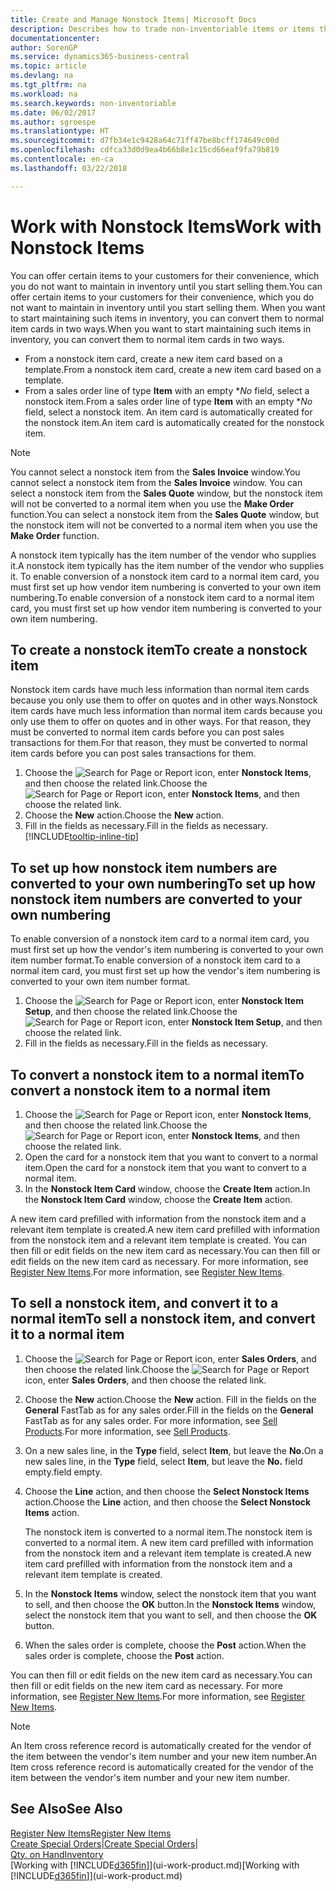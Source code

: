 ```yaml
---
title: Create and Manage Nonstock Items| Microsoft Docs
description: Describes how to trade non-inventoriable items or items that are not maintained in your inventory.
documentationcenter: 
author: SorenGP
ms.service: dynamics365-business-central
ms.topic: article
ms.devlang: na
ms.tgt_pltfrm: na
ms.workload: na
ms.search.keywords: non-inventoriable
ms.date: 06/02/2017
ms.author: sgroespe
ms.translationtype: HT
ms.sourcegitcommit: d7fb34e1c9428a64c71ff47be8bcff174649c00d
ms.openlocfilehash: cdfca33d0d9ea4b66b8e1c15cd66eaf9fa79b819
ms.contentlocale: en-ca
ms.lasthandoff: 03/22/2018

---
```

# <a name="work-with-nonstock-items"></a><span data-ttu-id="1272a-103">Work with Nonstock Items</span><span class="sxs-lookup"><span data-stu-id="1272a-103">Work with Nonstock Items</span></span>
<span data-ttu-id="1272a-104">You can offer certain items to your customers for their convenience, which you do not want to maintain in inventory until you start selling them.</span><span class="sxs-lookup"><span data-stu-id="1272a-104">You can offer certain items to your customers for their convenience, which you do not want to maintain in inventory until you start selling them.</span></span> <span data-ttu-id="1272a-105">When you want to start maintaining such items in inventory, you can convert them to normal item cards in two ways.</span><span class="sxs-lookup"><span data-stu-id="1272a-105">When you want to start maintaining such items in inventory, you can convert them to normal item cards in two ways.</span></span>

* <span data-ttu-id="1272a-106">From a nonstock item card, create a new item card based on a template.</span><span class="sxs-lookup"><span data-stu-id="1272a-106">From a nonstock item card, create a new item card based on a template.</span></span>
* <span data-ttu-id="1272a-107">From a sales order line of type **Item** with an empty \**No* field, select a nonstock item.</span><span class="sxs-lookup"><span data-stu-id="1272a-107">From a sales order line of type **Item** with an empty \**No* field, select a nonstock item.</span></span> <span data-ttu-id="1272a-108">An item card is automatically created for the nonstock item.</span><span class="sxs-lookup"><span data-stu-id="1272a-108">An item card is automatically created for the nonstock item.</span></span>

> [!NOTE]  
>   <span data-ttu-id="1272a-109">You cannot select a nonstock item from the **Sales Invoice** window.</span><span class="sxs-lookup"><span data-stu-id="1272a-109">You cannot select a nonstock item from the **Sales Invoice** window.</span></span> <span data-ttu-id="1272a-110">You can select a nonstock item from the **Sales Quote** window, but the nonstock item will not be converted to a normal item when you use the **Make Order** function.</span><span class="sxs-lookup"><span data-stu-id="1272a-110">You can select a nonstock item from the **Sales Quote** window, but the nonstock item will not be converted to a normal item when you use the **Make Order** function.</span></span>

<span data-ttu-id="1272a-111">A nonstock item typically has the item number of the vendor who supplies it.</span><span class="sxs-lookup"><span data-stu-id="1272a-111">A nonstock item typically has the item number of the vendor who supplies it.</span></span> <span data-ttu-id="1272a-112">To enable conversion of a nonstock item card to a normal item card, you must first set up how vendor item numbering is converted to your own item numbering.</span><span class="sxs-lookup"><span data-stu-id="1272a-112">To enable conversion of a nonstock item card to a normal item card, you must first set up how vendor item numbering is converted to your own item numbering.</span></span>   

## <a name="to-create-a-nonstock-item"></a><span data-ttu-id="1272a-113">To create a nonstock item</span><span class="sxs-lookup"><span data-stu-id="1272a-113">To create a nonstock item</span></span>
<span data-ttu-id="1272a-114">Nonstock item cards have much less information than normal item cards because you only use them to offer on quotes and in other ways.</span><span class="sxs-lookup"><span data-stu-id="1272a-114">Nonstock item cards have much less information than normal item cards because you only use them to offer on quotes and in other ways.</span></span> <span data-ttu-id="1272a-115">For that reason, they must be converted to normal item cards before you can post sales transactions for them.</span><span class="sxs-lookup"><span data-stu-id="1272a-115">For that reason, they must be converted to normal item cards before you can post sales transactions for them.</span></span>

1. <span data-ttu-id="1272a-116">Choose the ![Search for Page or Report](media/ui-search/search_small.png "Search for Page or Report icon") icon, enter **Nonstock Items**, and then choose the related link.</span><span class="sxs-lookup"><span data-stu-id="1272a-116">Choose the ![Search for Page or Report](media/ui-search/search_small.png "Search for Page or Report icon") icon, enter **Nonstock Items**, and then choose the related link.</span></span>
2. <span data-ttu-id="1272a-117">Choose the **New** action.</span><span class="sxs-lookup"><span data-stu-id="1272a-117">Choose the **New** action.</span></span>
3. <span data-ttu-id="1272a-118">Fill in the fields as necessary.</span><span class="sxs-lookup"><span data-stu-id="1272a-118">Fill in the fields as necessary.</span></span> [!INCLUDE[tooltip-inline-tip](includes/tooltip-inline-tip_md.md)]

## <a name="to-set-up-how-nonstock-item-numbers-are-converted-to-your-own-numbering"></a><span data-ttu-id="1272a-119">To set up how nonstock item numbers are converted to your own numbering</span><span class="sxs-lookup"><span data-stu-id="1272a-119">To set up how nonstock item numbers are converted to your own numbering</span></span>
<span data-ttu-id="1272a-120">To enable conversion of a nonstock item card to a normal item card, you must first set up how the vendor's item numbering is converted to your own item number format.</span><span class="sxs-lookup"><span data-stu-id="1272a-120">To enable conversion of a nonstock item card to a normal item card, you must first set up how the vendor's item numbering is converted to your own item number format.</span></span>

1. <span data-ttu-id="1272a-121">Choose the ![Search for Page or Report](media/ui-search/search_small.png "Search for Page or Report icon") icon, enter **Nonstock Item Setup**, and then choose the related link.</span><span class="sxs-lookup"><span data-stu-id="1272a-121">Choose the ![Search for Page or Report](media/ui-search/search_small.png "Search for Page or Report icon") icon, enter **Nonstock Item Setup**, and then choose the related link.</span></span>
2. <span data-ttu-id="1272a-122">Fill in the fields as necessary.</span><span class="sxs-lookup"><span data-stu-id="1272a-122">Fill in the fields as necessary.</span></span>

## <a name="to-convert-a-nonstock-item-to-a-normal-item"></a><span data-ttu-id="1272a-123">To convert a nonstock item to a normal item</span><span class="sxs-lookup"><span data-stu-id="1272a-123">To convert a nonstock item to a normal item</span></span>
1. <span data-ttu-id="1272a-124">Choose the ![Search for Page or Report](media/ui-search/search_small.png "Search for Page or Report icon") icon, enter **Nonstock Items**, and then choose the related link.</span><span class="sxs-lookup"><span data-stu-id="1272a-124">Choose the ![Search for Page or Report](media/ui-search/search_small.png "Search for Page or Report icon") icon, enter **Nonstock Items**, and then choose the related link.</span></span>
2. <span data-ttu-id="1272a-125">Open the card for a nonstock item that you want to convert to a normal item.</span><span class="sxs-lookup"><span data-stu-id="1272a-125">Open the card for a nonstock item that you want to convert to a normal item.</span></span>
3. <span data-ttu-id="1272a-126">In the **Nonstock Item Card** window, choose the **Create Item** action.</span><span class="sxs-lookup"><span data-stu-id="1272a-126">In the **Nonstock Item Card** window, choose the **Create Item** action.</span></span>

<span data-ttu-id="1272a-127">A new item card prefilled with information from the nonstock item and a relevant item template is created.</span><span class="sxs-lookup"><span data-stu-id="1272a-127">A new item card prefilled with information from the nonstock item and a relevant item template is created.</span></span> <span data-ttu-id="1272a-128">You can then fill or edit fields on the new item card as necessary.</span><span class="sxs-lookup"><span data-stu-id="1272a-128">You can then fill or edit fields on the new item card as necessary.</span></span> <span data-ttu-id="1272a-129">For more information, see [Register New Items](inventory-how-register-new-items.md).</span><span class="sxs-lookup"><span data-stu-id="1272a-129">For more information, see [Register New Items](inventory-how-register-new-items.md).</span></span>

## <a name="to-sell-a-nonstock-item-and-convert-it-to-a-normal-item"></a><span data-ttu-id="1272a-130">To sell a nonstock item, and convert it to a normal item</span><span class="sxs-lookup"><span data-stu-id="1272a-130">To sell a nonstock item, and convert it to a normal item</span></span>
1. <span data-ttu-id="1272a-131">Choose the ![Search for Page or Report](media/ui-search/search_small.png "Search for Page or Report icon") icon, enter **Sales Orders**, and then choose the related link.</span><span class="sxs-lookup"><span data-stu-id="1272a-131">Choose the ![Search for Page or Report](media/ui-search/search_small.png "Search for Page or Report icon") icon, enter **Sales Orders**, and then choose the related link.</span></span>
2. <span data-ttu-id="1272a-132">Choose the **New** action.</span><span class="sxs-lookup"><span data-stu-id="1272a-132">Choose the **New** action.</span></span> <span data-ttu-id="1272a-133">Fill in the fields on the **General** FastTab as for any sales order.</span><span class="sxs-lookup"><span data-stu-id="1272a-133">Fill in the fields on the **General** FastTab as for any sales order.</span></span> <span data-ttu-id="1272a-134">For more information, see [Sell Products](sales-how-sell-products.md).</span><span class="sxs-lookup"><span data-stu-id="1272a-134">For more information, see [Sell Products](sales-how-sell-products.md).</span></span>
3. <span data-ttu-id="1272a-135">On a new sales line, in the **Type** field, select **Item**, but leave the **No.**</span><span class="sxs-lookup"><span data-stu-id="1272a-135">On a new sales line, in the **Type** field, select **Item**, but leave the **No.**</span></span> <span data-ttu-id="1272a-136">field empty.</span><span class="sxs-lookup"><span data-stu-id="1272a-136">field empty.</span></span>
4. <span data-ttu-id="1272a-137">Choose the **Line** action, and then choose the **Select Nonstock Items** action.</span><span class="sxs-lookup"><span data-stu-id="1272a-137">Choose the **Line** action, and then choose the **Select Nonstock Items** action.</span></span>

    <span data-ttu-id="1272a-138">The nonstock item is converted to a normal item.</span><span class="sxs-lookup"><span data-stu-id="1272a-138">The nonstock item is converted to a normal item.</span></span> <span data-ttu-id="1272a-139">A new item card prefilled with information from the nonstock item and a relevant item template is created.</span><span class="sxs-lookup"><span data-stu-id="1272a-139">A new item card prefilled with information from the nonstock item and a relevant item template is created.</span></span>
5. <span data-ttu-id="1272a-140">In the **Nonstock Items** window, select the nonstock item that you want to sell, and then choose the **OK** button.</span><span class="sxs-lookup"><span data-stu-id="1272a-140">In the **Nonstock Items** window, select the nonstock item that you want to sell, and then choose the **OK** button.</span></span>
6. <span data-ttu-id="1272a-141">When the sales order is complete, choose the **Post** action.</span><span class="sxs-lookup"><span data-stu-id="1272a-141">When the sales order is complete, choose the **Post** action.</span></span>

<span data-ttu-id="1272a-142">You can then fill or edit fields on the new item card as necessary.</span><span class="sxs-lookup"><span data-stu-id="1272a-142">You can then fill or edit fields on the new item card as necessary.</span></span> <span data-ttu-id="1272a-143">For more information, see [Register New Items](inventory-how-register-new-items.md).</span><span class="sxs-lookup"><span data-stu-id="1272a-143">For more information, see [Register New Items](inventory-how-register-new-items.md).</span></span>

> [!NOTE]  
>   <span data-ttu-id="1272a-144">An Item cross reference record is automatically created for the vendor of the item between the vendor's item number and your new item number.</span><span class="sxs-lookup"><span data-stu-id="1272a-144">An Item cross reference record is automatically created for the vendor of the item between the vendor's item number and your new item number.</span></span>

## <a name="see-also"></a><span data-ttu-id="1272a-145">See Also</span><span class="sxs-lookup"><span data-stu-id="1272a-145">See Also</span></span>
[<span data-ttu-id="1272a-146">Register New Items</span><span class="sxs-lookup"><span data-stu-id="1272a-146">Register New Items</span></span>](inventory-how-register-new-items.md)  
<span data-ttu-id="1272a-147">[Create Special Orders](sales-how-to-create-special-orders.md)|</span><span class="sxs-lookup"><span data-stu-id="1272a-147">[Create Special Orders](sales-how-to-create-special-orders.md)|</span></span>  
[<span data-ttu-id="1272a-148">Qty. on Hand</span><span class="sxs-lookup"><span data-stu-id="1272a-148">Inventory</span></span>](inventory-manage-inventory.md)  
<span data-ttu-id="1272a-149">[Working with [!INCLUDE[d365fin](includes/d365fin_md.md)]](ui-work-product.md)</span><span class="sxs-lookup"><span data-stu-id="1272a-149">[Working with [!INCLUDE[d365fin](includes/d365fin_md.md)]](ui-work-product.md)</span></span>

